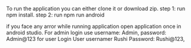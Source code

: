 
To run the application  you can either clone it or download zip.
step 1: run  npm install.
step 2: run  npm run android

if you face any arror while running application open application once in android studio.
For admin login use username: Admin, password: Admin@123
for user Login User usernamer Rushi Password: Rushi@123,
